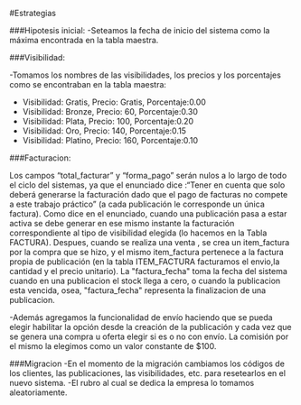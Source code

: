 #Estrategias

###Hipotesis inicial:
-Seteamos la fecha de inicio del sistema como la máxima encontrada en la tabla maestra.

###Visibilidad:

-Tomamos los nombres de las visibilidades, los precios y los porcentajes como se encontraban en la tabla maestra:

- Visibilidad: Gratis,  Precio: Gratis, Porcentaje:0.00
- Visibilidad: Bronze,  Precio: 60,     Porcentaje:0.30
- Visibilidad: Plata,   Precio: 100,    Porcentaje:0.20
- Visibilidad: Oro,     Precio: 140,    Porcentaje:0.15
- Visibilidad: Platino, Precio: 160,    Porcentaje:0.10


###Facturacion:

 Los campos “total_facturar” y “forma_pago” serán nulos a lo largo de todo el ciclo del sistemas, ya que el enunciado dice :“Tener en cuenta que solo deberá generarse la facturación dado que el pago de facturas no compete a este trabajo práctico” (a cada publicación le corresponde un única factura). Como dice en el enunciado, cuando una publicación pasa a estar activa se debe generar en ese mismo instante la facturación correspondiente al tipo de visibilidad elegida (lo hacemos en la Tabla FACTURA). Despues, cuando se realiza una venta , se crea un item_factura por la compra que se hizo, y el mismo item_factura pertenece a la factura propia de publicación (en la tabla ITEM_FACTURA facturamos el envio,la cantidad y el precio unitario).
 La "factura_fecha" toma la fecha del sistema cuando en una publicacion el stock llega a cero, o cuando la publicacion esta vencida, osea, "factura_fecha" representa la finalizacion de una publicacion.

-Además agregamos la funcionalidad de envío haciendo que se pueda elegir habilitar la opción desde la creación de la publicación y cada vez que se genera una compra u oferta elegir si es o no con envío. La comisión por el mismo la elegimos como un valor constante de $100.

###Migracion
-En el momento de la migración cambiamos los códigos de los clientes, las publicaciones, las visibilidades, etc. para resetearlos en el nuevo sistema.
-El rubro al cual se dedica la empresa lo tomamos aleatoriamente.
